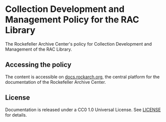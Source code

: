 # Collection Development and Management Policy for the RAC Library

The Rockefeller Archive Center's policy for Collection Development and Management of the RAC Library.

## Accessing the policy

The content is accessible on [docs.rockarch.org](https://docs.rockarch.org), the central platform for the documentation of the Rockefeller Archive Center.

## License

Documentation is released under a CC0 1.0 Universal License. See [LICENSE](LICENSE.md) for details.
